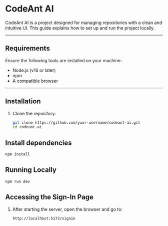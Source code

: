 # CodeAnt AI

CodeAnt AI is a project designed for managing repositories with a clean and intuitive UI. This guide explains how to set up and run the project locally.

---

## Requirements

Ensure the following tools are installed on your machine:

- Node.js (v16 or later)
- npm
- A compatible browser

---

## Installation

1. Clone the repository:
   ```bash
   git clone https://github.com/your-username/codeant-ai.git
   cd codeant-ai
   ```

## Install dependencies

```bash
npm install
```

## Running Locally

```bash
npm run dev
```

## Accessing the Sign-In Page

1. After starting the server, open the browser and go to:
   ```bash
   http://localhost:5173/signin
   ```
